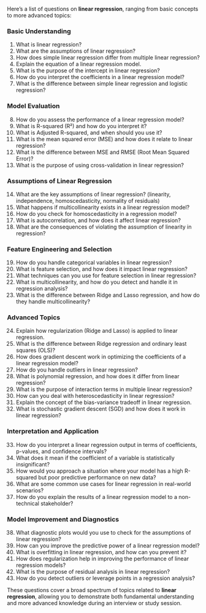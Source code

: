 Here’s a list of questions on **linear regression**, ranging from basic concepts to more advanced topics:

### **Basic Understanding**
1. What is linear regression?
2. What are the assumptions of linear regression?
3. How does simple linear regression differ from multiple linear regression?
4. Explain the equation of a linear regression model.
5. What is the purpose of the intercept in linear regression?
6. How do you interpret the coefficients in a linear regression model?
7. What is the difference between simple linear regression and logistic regression?

### **Model Evaluation**
8. How do you assess the performance of a linear regression model?
9. What is R-squared (R²) and how do you interpret it?
10. What is Adjusted R-squared, and when should you use it?
11. What is the mean squared error (MSE) and how does it relate to linear regression?
12. What is the difference between MSE and RMSE (Root Mean Squared Error)?
13. What is the purpose of using cross-validation in linear regression?

### **Assumptions of Linear Regression**
14. What are the key assumptions of linear regression? (linearity, independence, homoscedasticity, normality of residuals)
15. What happens if multicollinearity exists in a linear regression model?
16. How do you check for homoscedasticity in a regression model?
17. What is autocorrelation, and how does it affect linear regression?
18. What are the consequences of violating the assumption of linearity in regression?

### **Feature Engineering and Selection**
19. How do you handle categorical variables in linear regression?
20. What is feature selection, and how does it impact linear regression?
21. What techniques can you use for feature selection in linear regression?
22. What is multicollinearity, and how do you detect and handle it in regression analysis?
23. What is the difference between Ridge and Lasso regression, and how do they handle multicollinearity?

### **Advanced Topics**
24. Explain how regularization (Ridge and Lasso) is applied to linear regression.
25. What is the difference between Ridge regression and ordinary least squares (OLS)?
26. How does gradient descent work in optimizing the coefficients of a linear regression model?
27. How do you handle outliers in linear regression?
28. What is polynomial regression, and how does it differ from linear regression?
29. What is the purpose of interaction terms in multiple linear regression?
30. How can you deal with heteroscedasticity in linear regression?
31. Explain the concept of the bias-variance tradeoff in linear regression.
32. What is stochastic gradient descent (SGD) and how does it work in linear regression?

### **Interpretation and Application**
33. How do you interpret a linear regression output in terms of coefficients, p-values, and confidence intervals?
34. What does it mean if the coefficient of a variable is statistically insignificant?
35. How would you approach a situation where your model has a high R-squared but poor predictive performance on new data?
36. What are some common use cases for linear regression in real-world scenarios?
37. How do you explain the results of a linear regression model to a non-technical stakeholder?

### **Model Improvement and Diagnostics**
38. What diagnostic plots would you use to check for the assumptions of linear regression?
39. How can you improve the predictive power of a linear regression model?
40. What is overfitting in linear regression, and how can you prevent it?
41. How does regularization help in improving the performance of linear regression models?
42. What is the purpose of residual analysis in linear regression?
43. How do you detect outliers or leverage points in a regression analysis?

These questions cover a broad spectrum of topics related to **linear regression**, allowing you to demonstrate both fundamental understanding and more advanced knowledge during an interview or study session.
